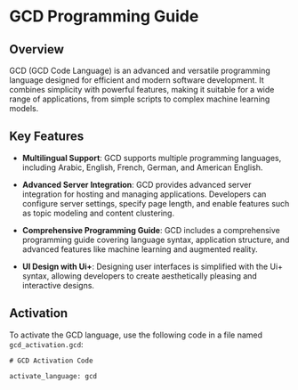 # GCD Programming Guide

## Overview

GCD (GCD Code Language) is an advanced and versatile programming language designed for efficient and modern software development. It combines simplicity with powerful features, making it suitable for a wide range of applications, from simple scripts to complex machine learning models.

## Key Features

- **Multilingual Support**: GCD supports multiple programming languages, including Arabic, English, French, German, and American English.

- **Advanced Server Integration**: GCD provides advanced server integration for hosting and managing applications. Developers can configure server settings, specify page length, and enable features such as topic modeling and content clustering.

- **Comprehensive Programming Guide**: GCD includes a comprehensive programming guide covering language syntax, application structure, and advanced features like machine learning and augmented reality.

- **UI Design with Ui+**: Designing user interfaces is simplified with the Ui+ syntax, allowing developers to create aesthetically pleasing and interactive designs.

## Activation

To activate the GCD language, use the following code in a file named `gcd_activation.gcd`:

```gcd
# GCD Activation Code

activate_language: gcd

